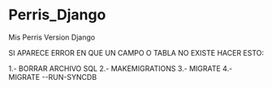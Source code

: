# Perris_Django
Mis Perris Version Django

SI APARECE ERROR EN QUE UN CAMPO O TABLA NO EXISTE HACER ESTO:

1.- BORRAR ARCHIVO SQL
2.- MAKEMIGRATIONS
3.- MIGRATE
4.- MIGRATE --RUN-SYNCDB
